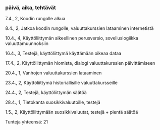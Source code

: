 ### päivä, aika, tehtävät

7.4., 2, Koodin rungolle alkua

8.4., 2, Jatkoa koodin rungolle, valuuttakurssien lataaminen internetistä

10.4., 4, Käyttöliittymän alkeellinen perusversio, sovelluslogiikka valuuttamuunnoksiin

16.4., 3, Testejä, käyttöliittymä käyttämään oikeaa dataa

17.4., 2, Käyttöliittymän hiomista, dialogi valuuttakurssien päivittämiseen

20.4., 1, Vanhojen valuuttakurssien lataaminen

23.4., 2, Käyttöliittymä historiallisille valuuttakursseille

24.4., 2, Testejä, käyttöliittymän säätöä

28.4., 1, Tietokanta suosikkivaluutoille, testejä

1.5., 2, Käyttöliittymään suosikkivaluutat, testejä + pientä säätöä

Tunteja yhteensä: 21
